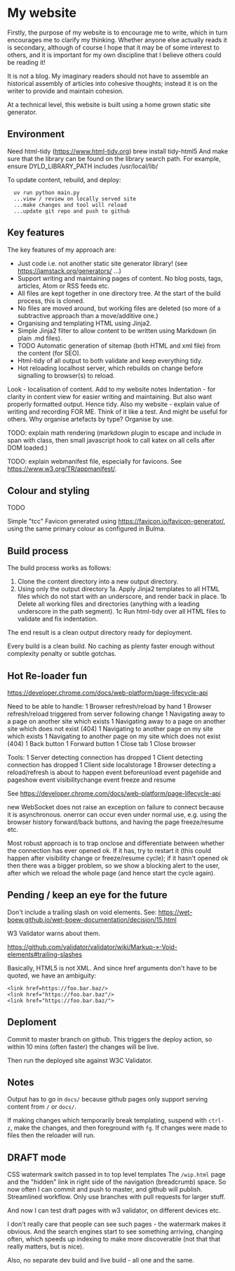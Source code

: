 # My website

Firstly, the purpose of my website is to encourage me to write, which in turn encourages me to clarify my thinking. Whether anyone else actually reads it is secondary, although of course I hope that it may be of some interest to others, and it is important for my own discipline that I believe others could be reading it!

It is not a blog. My imaginary readers should not have to assemble an historical assembly of articles into cohesive thoughts; instead it is on the writer to provide and maintain cohesion.

At a technical level, this website is built using a home grown static site generator.

## Environment

Need html-tidy (https://www.html-tidy.org)
brew install tidy-html5
And make sure that the library can be found on the library search path.
For example, ensure DYLD_LIBRARY_PATH includes /usr/local/lib/

To update content, rebuild, and deploy:
```
  uv run python main.py
  ...view / review on locally served site
  ...make changes and tool will reload
  ...update git repo and push to github
```

## Key features

The key features of my approach are:

* Just code i.e. not another static site generator library! (see https://jamstack.org/generators/ ...)
* Support writing and maintaining pages of content. No blog posts, tags, articles, Atom or RSS feeds etc.
* All files are kept together in one directory tree. At the start of the build process, this is cloned.
* No files are moved around, but working files are deleted (so more of a subtractive approach than a move/additive one.)
* Organising and templating HTML using Jinja2.
* Simple Jinja2 filter to allow content to be written using Markdown (in plain .md files).
* TODO Automatic generation of sitemap (both HTML and xml file) from the content (for SEO).
* Html-tidy of all output to both validate and keep everything tidy.
* Hot reloading localhost server, which rebuilds on change before signalling to browser(s) to reload.


Look - localisation of content. Add to my website notes
Indentation - for clarity in content view for easier writing and maintaining. But also want properly formatted output. Hence tidy.
Also my website - explain value of writing and recording FOR ME. Think of it like a test. And might be useful for others.
Why organise artefacts by type? Organise by use.


TODO: explain math rendering (markdown plugin to escape and include in span with class, then small javascript hook to call katex on all cells after DOM loaded.)

TODO: explain webmanifest file, especially for favicons. See https://www.w3.org/TR/appmanifest/.

## Colour and styling

TODO

Simple "tcc" Favicon generated using https://favicon.io/favicon-generator/, using the same primary colour as configured in Bulma.

## Build process

The build process works as follows:

1. Clone the content directory into a new output directory.
1. Using only the output directory
1a. Apply Jinja2 templates to all HTML files which do not start with an underscore, and render back in place.
1b Delete all working files and directories (anything with a leading underscore in the path segment).
1c Run html-tidy over all HTML files to validate and fix indentation.

The end result is a clean output directory ready for deployment.

Every build is a clean build. No caching as plenty faster enough without complexity penalty or subtle gotchas.


## Hot Re-loader fun

https://developer.chrome.com/docs/web-platform/page-lifecycle-api

Need to be able to handle:
1 Browser refresh/reload by hand
1 Browser refresh/reload triggered from server following change
1 Navigating away to a page on another site which exists
1 Navigating away to a page on another site which does not exist (404)
1 Navigating to another page on my site which exists
1 Navigating to another page on my site which does not exist (404)
1 Back button
1 Forward button
1 Close tab
1 Close browser

Tools:
1 Server detecting connection has dropped
1 Client detecting connection has dropped
1 Client side localstorage
1 Browser detecting a reload/refresh is about to happen
  event beforeunload
  event pagehide and pageshow
  event visibilitychange
  event freeze and resume

See https://developer.chrome.com/docs/web-platform/page-lifecycle-api

new WebSocket does not raise an exception on failure to connect because it is asynchronous.
onerror can occur even under normal use, e.g. using the browser history forward/back buttons, and having the page freeze/resume etc.

Most robust approach is to trap onclose and differentiate between whether the connection has ever opened ok. If it has, try to restart it (this could happen after visibility change or freeze/resume cycle); if it hasn't opened ok then there was a bigger problem, so we show a blocking alert to the user, after which we reload the whole page (and hence start the cycle again).


## Pending / keep an eye for the future

Don't include a trailing slash on void elements. See:
https://wet-boew.github.io/wet-boew-documentation/decision/15.html

W3 Validator warns about them.

https://github.com/validator/validator/wiki/Markup-»-Void-elements#trailing-slashes

Basically, HTML5 is not XML. And since href arguments don't have to be quoted, we have an ambiguity:
```
<link href=https://foo.bar.baz/>
<link href="https://foo.bar.baz"/>
<link href="https://foo.bar.baz/">
```

## Deploment

Commit to master branch on github. This triggers the deploy action, so within 10 mins (often faster) the changes will be live.

Then run the deployed site  against W3C Validator.

## Notes

Output has to go in `docs/` because github pages only support serving content from `/` or `docs/`.

If making changes which temporarily break templating, suspend with `ctrl-z`, make the changes, and then foreground with `fg`. If changes were made to files then the reloader will run.


## DRAFT mode

CSS watermark
switch passed in to top level templates
The `/wip.html` page and the "hidden" link in right side of the navigation (breadcrumb) space.
So now often I can commit and push to master, and github will publish. Streamlined workflow. Only use branches with pull requests for larger stuff.

And now I can test draft pages with w3 validator, on different devices etc.

I don't really care that people can see such pages - the watermark makes it obvious.
And the search engines start to see something arriving, changing often, which speeds up indexing to make more discoverable (not that that really matters, but is nice).

Also, no separate dev build and live build - all one and the same.
